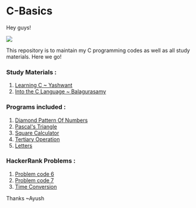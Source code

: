 # C-Basics
Hey guys! 

![](https://media.geeksforgeeks.org/wp-content/cdn-uploads/Clanguage-1024x341.png)

This repository is to maintain my C programming codes as well as all study materials.
Here we go!

### Study Materials :

1. [Learning C ~ Yashwant](https://github.com/DeathNaughT-GitHub/C--Learning-Course/blob/master/C%20-%20%20Yashwant.pdf)
2. [Into the C Language ~ Balagurasamy](https://drive.google.com/file/d/1PEkHDe5et2vn6HcCxMWY60pBje4hp37f/view?usp=sharing)

### Programs included :

1. [Diamond Pattern Of Numbers](https://github.com/DeathNaughT-GitHub/C-Basics/blob/master/Diamond_Pattern.c)
2. [Pascal's Triangle](https://github.com/DeathNaughT-GitHub/C--Learning-Course/blob/master/Pascal's%20Triangle%20-%20CS.c)
3. [Square Calculator](https://github.com/DeathNaughT-GitHub/C--Learning-Course/blob/master/Square%20Calculator%20-%20AC.c)
4. [Tertiary Operation](https://github.com/DeathNaughT-GitHub/C--Learning-Course/blob/master/Maximum%20via%20Tertiary%20-%20AC.c)
5. [Letters](https://github.com/DeathNaughT-GitHub/C--Learning-Course/blob/master/Letter%20Pattern%20-%20AC.c)

### HackerRank Problems :

1. [Problem code 6](https://github.com/DeathNaughT-GitHub/C--Learning-Course/blob/master/HackerRank-30doc%236.c)
2. [Problem code 7](https://github.com/DeathNaughT-GitHub/C--Learning-Course/blob/master/HackerRank-30doc%237.c)
3. [Time Conversion](https://github.com/DeathNaughT-GitHub/C--Learning-Course/blob/master/HackerRank-TimeConversion.c)


Thanks ~Ayush
